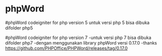 # phpWord


#phpWord codeigniter for php version 5
untuk versi php 5 bisa dibuka difolder php5

#phpWord codeigniter for php version 7
-untuk versi php 7 bisa dibuka difolder php7
-dengan menggunakan library phpWord versi 0.17.0
-thanks https://github.com/PHPOffice/PHPWord/releases/tag/0.17.0
 
